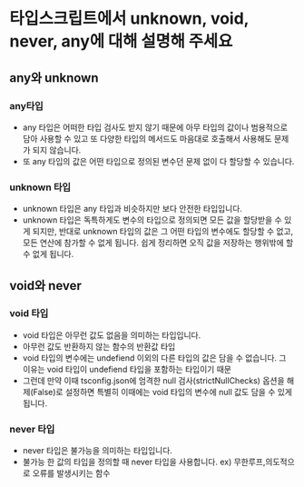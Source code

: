 # 타입스크립트에서 unknown, void, never, any에 대해 설명해 주세요

## any와 unknown
### any타입
- any 타입은 어떠한 타입 검사도 받지 않기 때문에 아무 타입의 값이나 범용적으로 담아 사용할 수 있고 또 다양한 타입의 메서드도 마음대로 호출해서 사용해도 문제가 되지 않습니다.
- 또 any 타입의 값은 어떤 타입으로 정의된 변수던 문제 없이 다 할당할 수 있습니다.

### unknown 타입
- unknown 타입은 any 타입과 비슷하지만 보다 안전한 타입입니다. 
-  unknown 타입은 독특하게도 변수의 타입으로 정의되면 모든 값을 할당받을 수 있게 되지만, 반대로 unknown 타입의 값은 그 어떤 타입의 변수에도 할당할 수 없고, 모든 연산에 참가할 수 없게 됩니다. 쉽게 정리하면 오직 값을 저장하는 행위밖에 할 수 없게 됩니다.


## void와 never
### void 타입
- void 타입은 아무런 값도 없음을 의미하는 타입입니다.
-  아무런 값도 반환하지 않는 함수의 반환값 타입
-  void 타입의 변수에는 undefiend 이외의 다른 타입의 값은 담을 수 없습니다. 그 이유는 void 타입이 undefiend 타입을 포함하는 타입이기 때문
- 그런데 만약 이때 tsconfig.json에 엄격한 null 검사(strictNullChecks) 옵션을 해제(False)로 설정하면 특별히 이때에는 void 타입의 변수에 null 값도 담을 수 있게 됩니다.

### never 타입
- never 타입은 불가능을 의미하는 타입입니다.
- 불가능 한 값의 타입을 정의할 때 never 타입을 사용합니다. ex)  무한루프,의도적으로 오류를 발생시키는 함수